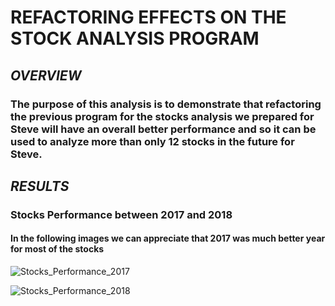 # **REFACTORING EFFECTS ON THE STOCK ANALYSIS PROGRAM**

## ***OVERVIEW***

### The purpose of this analysis is to demonstrate that refactoring the previous program for the stocks analysis we prepared for Steve will have an overall better performance and so it can be used to analyze more than only 12 stocks in the future for Steve.

## ***RESULTS***

### **Stocks Performance between 2017 and 2018**

#### In the following images we can appreciate that 2017 was much better year for most of the stocks

![Stocks_Performance_2017](Stocks_Performance_2017.png)

![Stocks_Performance_2018](Stocks_Performance_2018.png)



